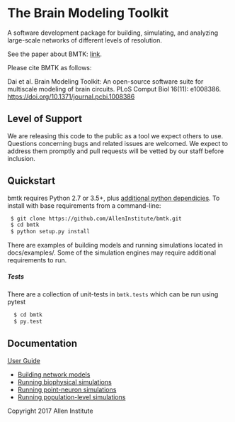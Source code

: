# The Brain Modeling Toolkit

A software development package for building, simulating, and analyzing large-scale networks of different levels of resolution.

See the paper about BMTK: [link](https://journals.plos.org/ploscompbiol/article?id=10.1371/journal.pcbi.1008386).

Please cite BMTK as follows:

Dai et al. Brain Modeling Toolkit: An open-source software suite for multiscale modeling of brain circuits. PLoS Comput Biol 16(11): e1008386. https://doi.org/10.1371/journal.pcbi.1008386

## Level of Support

We are releasing this code to the public as a tool we expect others to use. Questions concerning bugs and related issues are welcomed. We expect to address them promptly and pull requests will be vetted by our staff before inclusion.

## Quickstart

bmtk requires Python 2.7 or 3.5+, plus [additional python dependicies](https://alleninstitute.github.io/bmtk/index.html#base-installation). To install with
base requirements from a command-line:

```bash
 $ git clone https://github.com/AllenInstitute/bmtk.git
 $ cd bmtk
 $ python setup.py install
```

There are examples of building models and running simulations located in docs/examples/. Some of the simulation engines may require additional requirements to run.

##### Tests

There are a collection of unit-tests in `bmtk.tests` which can be run using pytest

```bash
  $ cd bmtk
  $ py.test
```

## Documentation

[User Guide](https://alleninstitute.github.io/bmtk/)

- [Building network models](https://alleninstitute.github.io/bmtk/builder.html)
- [Running biophysical simulations](https://alleninstitute.github.io/bmtk/bionet.html)
- [Running point-neuron simulations](https://alleninstitute.github.io/bmtk/pointnet.html)
- [Running population-level simulations](https://alleninstitute.github.io/bmtk/popnet.html)

Copyright 2017 Allen Institute
